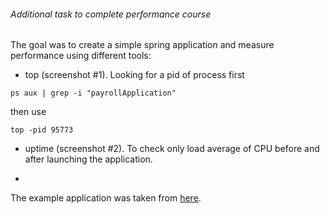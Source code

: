 ###### Additional task to complete performance course

The goal was to create a simple spring application and measure performance using different tools:

* top (screenshot #1). Looking for a pid of process first 
```
ps aux | grep -i "payrollApplication"
```
 then use 
 ```
 top -pid 95773
```
* uptime (screenshot #2). To check only load average of CPU before and after launching the application. 

* 




The example application was taken from [here](https://spring.io/guides/tutorials/bookmarks/).
